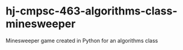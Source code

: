 # hj-cmpsc-463-algorithms-class-minesweeper
Minesweeper game created in Python for an algorithms class
